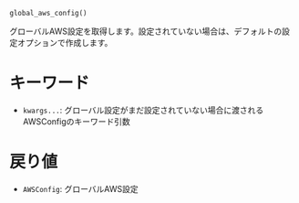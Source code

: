 ```
global_aws_config()
```

グローバルAWS設定を取得します。設定されていない場合は、デフォルトの設定オプションで作成します。

# キーワード

  * `kwargs...`: グローバル設定がまだ設定されていない場合に渡されるAWSConfigのキーワード引数

# 戻り値

  * `AWSConfig`: グローバルAWS設定
